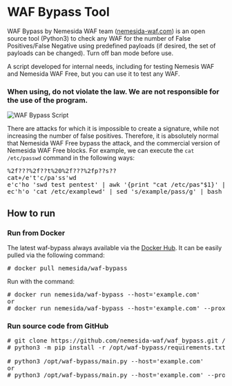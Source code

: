 # WAF Bypass Tool

WAF Bypass by Nemesida WAF team ([nemesida-waf.com](https://nemesida-waf.com)) is an open source tool (Python3) to check any WAF for the number of False Positives/False Negative using predefined payloads (if desired, the set of payloads can be changed). Turn off ban mode before use.

A script developed for internal needs, including for testing Nemesis WAF and Nemesida WAF Free, but you can use it to test any WAF.

### When using, do not violate the law. We are not responsible for the use of the program.

![WAF Bypass Script](https://camo.githubusercontent.com/9ccddb9274eefa8bbe31cc1b0df79782ea6a92d5985b8eeab093a2cd83ad834a/68747470733a2f2f686162726173746f726167652e6f72672f776562742f73642f756a2f39312f7364756a39317333752d5f356a653970666b6e64306577696c6a732e706e67)

There are attacks for which it is impossible to create a signature, while not increasing the number of false positives. Therefore, it is absolutely normal that Nemesida WAF Free bypass the attack, and the commercial version of Nemesida WAF Free blocks. For example, we can execute the <code>cat /etc/passwd</code> command in the following ways:
<pre>
%2f???%2f??t%20%2f???%2fp??s??
cat+/e't'c/pa'ss'wd
e'c'ho 'swd test pentest' | awk '{print "cat /etc/pas"$1}' | bash
ec'h'o 'cat /etc/examplewd' | sed 's/example/pass/g' | bash
</pre>

## How to run

### Run from Docker
The latest waf-bypass always available via the [Docker Hub](https://hub.docker.com/r/nemesida/waf-bypass). It can be easily pulled via the following command:

<pre>
# docker pull nemesida/waf-bypass
</pre>

Run with the command:

<pre>
# docker run nemesida/waf-bypass --host='example.com'
or
# docker run nemesida/waf-bypass --host='example.com' --proxy='http://proxy.example.com:3128'
</pre>

### Run source code from GitHub
<pre>
# git clone https://github.com/nemesida-waf/waf_bypass.git /opt/waf-bypass/
# python3 -m pip install -r /opt/waf-bypass/requirements.txt

# python3 /opt/waf-bypass/main.py --host='example.com'
or
# python3 /opt/waf-bypass/main.py --host='example.com' --proxy='http://proxy.example.com:3128'

</pre>
